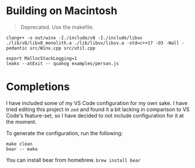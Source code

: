 # Building on Macintosh

> Deprecated. Use the makefile.

```
clang++ -o out/winx -I./include/v8 -I./include/libuv ./lib/v8/libv8_monolith.a ./lib/libuv/libuv.a -std=c++17 -O3 -Wall -pedantic src/Winx.cpp src/util.cpp
```

```
export MallocStackLogging=1
leaks --atExit -- quahog examples/person.js
```

# Completions

I have included some of my VS Code configuration for my own sake. I have tried editing this project in `zed` and found it a bit lacking in comparison to VS Code's feature-set, so I have decided to not include configuration for it at the moment.

To generate the configuration, run the following:

```
make clean
bear -- make
```

You can install bear from homebrew. `brew install bear`

